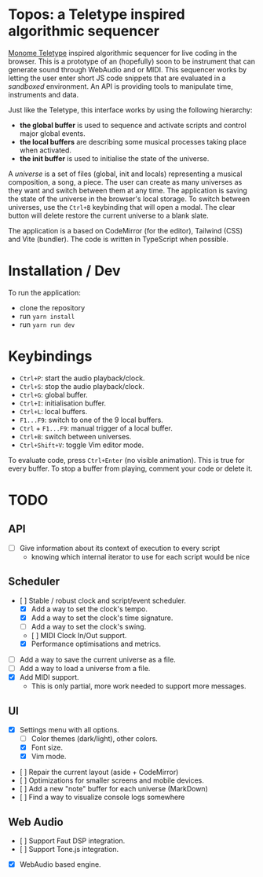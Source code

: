 # Topos: a Teletype inspired algorithmic sequencer

[Monome Teletype](https://monome.org/docs/teletype/) inspired algorithmic sequencer for live coding in the browser. This is a prototype of an (hopefully) soon to be instrument that can generate sound through WebAudio and or MIDI. This sequencer works by letting the user enter short JS code snippets that are evaluated in a _sandboxed_ environment. An API is providing tools to manipulate time, instruments and data.

Just like the Teletype, this interface works by using the following hierarchy:

- **the global buffer** is used to sequence and activate scripts and control major global events.
- **the local buffers** are describing some musical processes taking place when activated.
- **the init buffer** is used to initialise the state of the universe.

A _universe_ is a set of files (global, init and locals) representing a musical composition, a song, a piece. The user can create as many universes as they want and switch between them at any time. The application is saving the state of the universe in the browser's local storage. To switch between universes, use the `Ctrl+B` keybinding that will open a modal. The clear button will delete restore the current universe to a blank slate.

The application is a based on CodeMirror (for the editor), Tailwind (CSS) and Vite (bundler). The code is written in TypeScript when possible.

# Installation / Dev

To run the application:

- clone the repository
- run `yarn install`
- run `yarn run dev`

# Keybindings

- `Ctrl+P`: start the audio playback/clock.
- `Ctrl+S`: stop the audio playback/clock.
- `Ctrl+G`: global buffer.
- `Ctrl+I`: initialisation buffer.
- `Ctrl+L`: local buffers.
- `F1...F9`: switch to one of the 9 local buffers.
- `Ctrl` + `F1...F9`: manual trigger of a local buffer.
- `Ctrl+B`: switch between universes.
- `Ctrl+Shift+V`: toggle Vim editor mode.

To evaluate code, press `Ctrl+Enter` (no visible animation). This is true for every buffer. To stop a buffer from playing, comment your code or delete it.

# TODO

## API

- [ ] Give information about its context of execution to every script
  - knowing which internal iterator to use for each script would be nice

## Scheduler

- [ ] Stable / robust clock and script/event scheduler.
  - [x] Add a way to set the clock's tempo.
  - [x] Add a way to set the clock's time signature.
  - [ ] Add a way to set the clock's swing.
  - [ ] MIDI Clock In/Out support.
  - [x] Performance optimisations and metrics.
- [ ] Add a way to save the current universe as a file.
- [ ] Add a way to load a universe from a file.
- [x] Add MIDI support.
  - This is only partial, more work needed to support more messages.

## UI

- [x] Settings menu with all options.
  - [ ] Color themes (dark/light), other colors.
  - [x] Font size.
  - [x] Vim mode.
- [ ] Repair the current layout (aside + CodeMirror)
- [ ] Optimizations for smaller screens and mobile devices.
- [ ] Add a new "note" buffer for each universe (MarkDown)
- [ ] Find a way to visualize console logs somewhere

## Web Audio

- [ ] Support Faut DSP integration.
- [ ] Support Tone.js integration.
- [x] WebAudio based engine.
